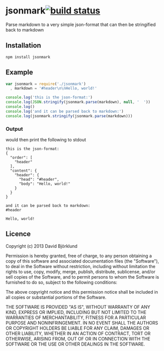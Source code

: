# jsonmark[![build status](https://secure.travis-ci.org/kesla/jsonmark.png)](http://travis-ci.org/kesla/jsonmark)

Parse markdown to a very simple json-format that can then be stringified back to markdown

## Installation

```
npm install jsonmark
```

## Example

```javascript
var jsonmark = require('./jsonmark')
  , markdown = '#header\n\nHello, world!'

console.log('this is the json-format:')
console.log(JSON.stringify(jsonmark.parse(markdown), null, '  '))
console.log()
console.log('and it can be parsed back to markdown:')
console.log(jsonmark.stringify(jsonmark.parse(markdown)))
```

### Output
would then print the following to stdout

```
this is the json-format:
{
  "order": [
    "header"
  ],
  "content": {
    "header": {
      "head": "#header",
      "body": "Hello, world!"
    }
  }
}

and it can be parsed back to markdown:
#header

Hello, world!
```

## Licence

Copyright (c) 2013 David Björklund

Permission is hereby granted, free of charge, to any person obtaining a copy
of this software and associated documentation files (the "Software"), to deal
in the Software without restriction, including without limitation the rights
to use, copy, modify, merge, publish, distribute, sublicense, and/or sell
copies of the Software, and to permit persons to whom the Software is
furnished to do so, subject to the following conditions:

The above copyright notice and this permission notice shall be included in
all copies or substantial portions of the Software.

THE SOFTWARE IS PROVIDED "AS IS", WITHOUT WARRANTY OF ANY KIND, EXPRESS OR
IMPLIED, INCLUDING BUT NOT LIMITED TO THE WARRANTIES OF MERCHANTABILITY,
FITNESS FOR A PARTICULAR PURPOSE AND NONINFRINGEMENT. IN NO EVENT SHALL THE
AUTHORS OR COPYRIGHT HOLDERS BE LIABLE FOR ANY CLAIM, DAMAGES OR OTHER
LIABILITY, WHETHER IN AN ACTION OF CONTRACT, TORT OR OTHERWISE, ARISING FROM,
OUT OF OR IN CONNECTION WITH THE SOFTWARE OR THE USE OR OTHER DEALINGS IN
THE SOFTWARE.